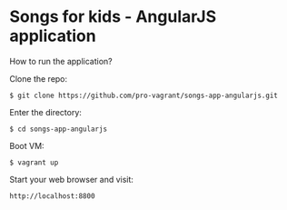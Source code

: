 Songs for kids - AngularJS application
======================================

How to run the application?

Clone the repo:

    $ git clone https://github.com/pro-vagrant/songs-app-angularjs.git

Enter the directory:

    $ cd songs-app-angularjs

Boot VM:

    $ vagrant up

Start your web browser and visit:

    http://localhost:8800

